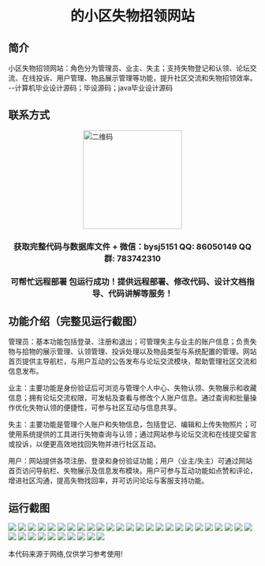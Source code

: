 <p><h1 align="center">的小区失物招领网站</h1></p>

## 简介
小区失物招领网站：角色分为管理员、业主、失主；支持失物登记和认领、论坛交流、在线投诉、用户管理、物品展示管理等功能，提升社区交流和失物招领效率。    --计算机毕业设计源码；毕设源码；java毕业设计源码


## 联系方式
<img src="https://bs-1329754181.cos.ap-shanghai.myqcloud.com/wx.jpg" alt="二维码" style="display: block; margin: 0 auto;" width="200px">
<p><h3 align="center">获取完整代码与数据库文件 + 微信：bysj5151 QQ: 86050149 QQ群: 783742310</h3></p>
<p><h3 align="center">可帮忙远程部署 包运行成功！提供远程部署、修改代码、设计文档指导、代码讲解等服务！</h3></p>

## 功能介绍（完整见运行截图）
管理员：基本功能包括登录、注册和退出；可管理失主与业主的账户信息；负责失物与拾物的展示管理、认领管理、投诉处理以及物品类型与系统配置的管理。网站首页提供主导航栏，与用户互动的公告发布与论坛交流模块，帮助管理社区交流和信息发布。

业主：主要功能是身份验证后可浏览与管理个人中心、失物认领、失物展示和收藏信息；拥有论坛交流权限，可发帖及查看与修改个人账户信息。通过查询和批量操作优化失物认领的便捷性，可参与社区互动与信息共享。

失主：主要功能是管理个人账户和失物信息，包括登记、编辑和上传失物照片；可使用系统提供的工具进行失物查询与认领；通过网站参与论坛交流和在线提交留言或投诉，以便更高效地找回失物并进行社区互动。

用户：网站提供各项注册、登录和身份验证功能；用户（业主/失主）可通过网站首页访问导航栏、失物展示及信息发布模块。用户可参与互动功能如点赞和评论，增进社区沟通，提高失物找回率，并可访问论坛与客服支持功能。


## 运行截图
![](https://bs-1329754181.cos.ap-shanghai.myqcloud.com/ssm/CommunityLostAndFoundWebsite/img/001.jpg)
![](https://bs-1329754181.cos.ap-shanghai.myqcloud.com/ssm/CommunityLostAndFoundWebsite/img/002.jpg)
![](https://bs-1329754181.cos.ap-shanghai.myqcloud.com/ssm/CommunityLostAndFoundWebsite/img/003.jpg)
![](https://bs-1329754181.cos.ap-shanghai.myqcloud.com/ssm/CommunityLostAndFoundWebsite/img/004.jpg)
![](https://bs-1329754181.cos.ap-shanghai.myqcloud.com/ssm/CommunityLostAndFoundWebsite/img/005.jpg)
![](https://bs-1329754181.cos.ap-shanghai.myqcloud.com/ssm/CommunityLostAndFoundWebsite/img/006.jpg)
![](https://bs-1329754181.cos.ap-shanghai.myqcloud.com/ssm/CommunityLostAndFoundWebsite/img/007.jpg)
![](https://bs-1329754181.cos.ap-shanghai.myqcloud.com/ssm/CommunityLostAndFoundWebsite/img/008.jpg)
![](https://bs-1329754181.cos.ap-shanghai.myqcloud.com/ssm/CommunityLostAndFoundWebsite/img/009.jpg)
![](https://bs-1329754181.cos.ap-shanghai.myqcloud.com/ssm/CommunityLostAndFoundWebsite/img/010.jpg)
![](https://bs-1329754181.cos.ap-shanghai.myqcloud.com/ssm/CommunityLostAndFoundWebsite/img/011.jpg)
![](https://bs-1329754181.cos.ap-shanghai.myqcloud.com/ssm/CommunityLostAndFoundWebsite/img/012.jpg)
![](https://bs-1329754181.cos.ap-shanghai.myqcloud.com/ssm/CommunityLostAndFoundWebsite/img/013.jpg)
![](https://bs-1329754181.cos.ap-shanghai.myqcloud.com/ssm/CommunityLostAndFoundWebsite/img/014.jpg)
![](https://bs-1329754181.cos.ap-shanghai.myqcloud.com/ssm/CommunityLostAndFoundWebsite/img/015.jpg)
![](https://bs-1329754181.cos.ap-shanghai.myqcloud.com/ssm/CommunityLostAndFoundWebsite/img/016.jpg)
![](https://bs-1329754181.cos.ap-shanghai.myqcloud.com/ssm/CommunityLostAndFoundWebsite/img/017.jpg)
![](https://bs-1329754181.cos.ap-shanghai.myqcloud.com/ssm/CommunityLostAndFoundWebsite/img/018.jpg)
![](https://bs-1329754181.cos.ap-shanghai.myqcloud.com/ssm/CommunityLostAndFoundWebsite/img/019.jpg)
![](https://bs-1329754181.cos.ap-shanghai.myqcloud.com/ssm/CommunityLostAndFoundWebsite/img/020.jpg)
![](https://bs-1329754181.cos.ap-shanghai.myqcloud.com/ssm/CommunityLostAndFoundWebsite/img/021.jpg)
![](https://bs-1329754181.cos.ap-shanghai.myqcloud.com/ssm/CommunityLostAndFoundWebsite/img/022.jpg)
![](https://bs-1329754181.cos.ap-shanghai.myqcloud.com/ssm/CommunityLostAndFoundWebsite/img/023.jpg)
![](https://bs-1329754181.cos.ap-shanghai.myqcloud.com/ssm/CommunityLostAndFoundWebsite/img/024.jpg)
![](https://bs-1329754181.cos.ap-shanghai.myqcloud.com/ssm/CommunityLostAndFoundWebsite/img/025.jpg)
![](https://bs-1329754181.cos.ap-shanghai.myqcloud.com/ssm/CommunityLostAndFoundWebsite/img/026.jpg)
![](https://bs-1329754181.cos.ap-shanghai.myqcloud.com/ssm/CommunityLostAndFoundWebsite/img/027.jpg)
![](https://bs-1329754181.cos.ap-shanghai.myqcloud.com/ssm/CommunityLostAndFoundWebsite/img/028.jpg)
![](https://bs-1329754181.cos.ap-shanghai.myqcloud.com/ssm/CommunityLostAndFoundWebsite/img/029.jpg)
![](https://bs-1329754181.cos.ap-shanghai.myqcloud.com/ssm/CommunityLostAndFoundWebsite/img/030.jpg)
![](https://bs-1329754181.cos.ap-shanghai.myqcloud.com/ssm/CommunityLostAndFoundWebsite/img/031.jpg)
![](https://bs-1329754181.cos.ap-shanghai.myqcloud.com/ssm/CommunityLostAndFoundWebsite/img/032.jpg)
![](https://bs-1329754181.cos.ap-shanghai.myqcloud.com/ssm/CommunityLostAndFoundWebsite/img/033.jpg)
![](https://bs-1329754181.cos.ap-shanghai.myqcloud.com/ssm/CommunityLostAndFoundWebsite/img/034.jpg)
![](https://bs-1329754181.cos.ap-shanghai.myqcloud.com/ssm/CommunityLostAndFoundWebsite/img/035.jpg)

<p>本代码来源于网络,仅供学习参考使用!</p>
